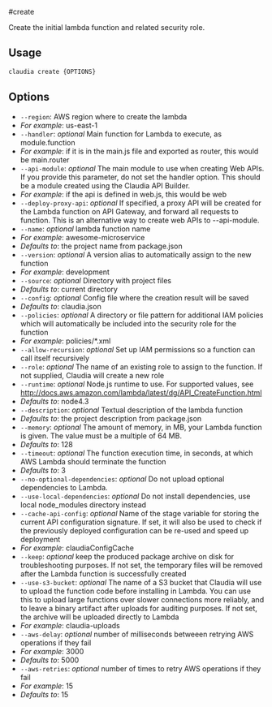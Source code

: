 #create

Create the initial lambda function and related security role.

## Usage

```bash
claudia create {OPTIONS}
```

## Options

*  `--region`:  AWS region where to create the lambda
  * _For example_: us-east-1
*  `--handler`:  _optional_ Main function for Lambda to execute, as module.function
  * _For example_: if it is in the main.js file and exported as router, this would be main.router
*  `--api-module`:  _optional_ The main module to use when creating Web APIs. 
  If you provide this parameter, do not set the handler option.
  This should be a module created using the Claudia API Builder.
  * _For example_: if the api is defined in web.js, this would be web
*  `--deploy-proxy-api`:  _optional_ If specified, a proxy API will be created for the Lambda 
  function on API Gateway, and forward all requests to function.
  This is an alternative way to create web APIs to --api-module.
*  `--name`:  _optional_ lambda function name
  * _For example_: awesome-microservice
  * _Defaults to_: the project name from package.json
*  `--version`:  _optional_ A version alias to automatically assign to the new function
  * _For example_: development
*  `--source`:  _optional_ Directory with project files
  * _Defaults to_: current directory
*  `--config`:  _optional_ Config file where the creation result will be saved
  * _Defaults to_: claudia.json
*  `--policies`:  _optional_ A directory or file pattern for additional IAM policies
  which will automatically be included into the security role for the function
  * _For example_: policies/*.xml
*  `--allow-recursion`:  _optional_ Set up IAM permissions so a function can call itself recursively
*  `--role`:  _optional_ The name of an existing role to assign to the function. 
  If not supplied, Claudia will create a new role
*  `--runtime`:  _optional_ Node.js runtime to use. For supported values, see
  http://docs.aws.amazon.com/lambda/latest/dg/API_CreateFunction.html
  * _Defaults to_: node4.3
*  `--description`:  _optional_ Textual description of the lambda function
  * _Defaults to_: the project description from package.json
*  `--memory`:  _optional_ The amount of memory, in MB, your Lambda function is given.
  The value must be a multiple of 64 MB.
  * _Defaults to_: 128
*  `--timeout`:  _optional_ The function execution time, in seconds, at which AWS Lambda should terminate the function
  * _Defaults to_: 3
*  `--no-optional-dependencies`:  _optional_ Do not upload optional dependencies to Lambda.
*  `--use-local-dependencies`:  _optional_ Do not install dependencies, use local node_modules directory instead
*  `--cache-api-config`:  _optional_ Name of the stage variable for storing the current API configuration signature.
  If set, it will also be used to check if the previously deployed configuration can be re-used and speed up deployment
  * _For example_: claudiaConfigCache
*  `--keep`:  _optional_ keep the produced package archive on disk for troubleshooting purposes.
  If not set, the temporary files will be removed after the Lambda function is successfully created
*  `--use-s3-bucket`:  _optional_ The name of a S3 bucket that Claudia will use to upload the function code before installing in Lambda.
  You can use this to upload large functions over slower connections more reliably, and to leave a binary artifact
  after uploads for auditing purposes. If not set, the archive will be uploaded directly to Lambda
  * _For example_: claudia-uploads
*  `--aws-delay`:  _optional_ number of milliseconds betweeen retrying AWS operations if they fail
  * _For example_: 3000
  * _Defaults to_: 5000
*  `--aws-retries`:  _optional_ number of times to retry AWS operations if they fail
  * _For example_: 15
  * _Defaults to_: 15
